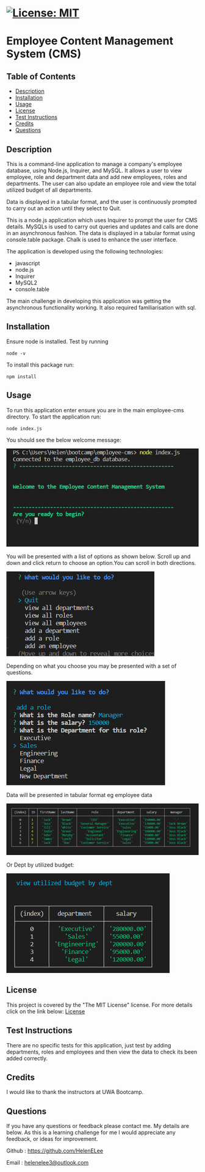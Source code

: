 
  # [![License: MIT](https://img.shields.io/badge/License-MIT-yellow.svg)](https://opensource.org/licenses/MIT)

  # Employee Content Management System (CMS)

  ## Table of Contents
 - [Description](#description)
 - [Installation](#installation)
 - [Usage](#usage)
 - [License](#license)
 - [Test Instructions](#test-instructions)
 - [Credits](#credits)
 - [Questions](#questions)
  
  ## Description
  This is a command-line application to manage a company's employee database, using Node.js, Inquirer, and MySQL. It allows a user to view employee, role and department data and add new employees, roles and departments. The user can also update an employee role and view the total utilized budget of all departments.

  Data is displayed in a tabular format, and the user is continuously prompted to carry out an action until they select to Quit.
  
  This is a node.js application which uses Inquirer to prompt the user for CMS details. MySQLs is used to carry out queries and updates and calls are done in an asynchronous fashion. The data is displayed in a tabular format using console.table package. Chalk is used to enhance the user interface.
  
  The application is developed using the following technologies:
  - javascript
  - node.js
  - Inquirer
  - MySQL2
  - console.table

  The main challenge in developing this application was getting the asynchronous functionality working. It also required familiarisation with sql.


  ## Installation
  Ensure node is installed. Test by running 
  ```
  node -v
  ```

  To install this package run:
  ```
  npm install
  ```

  ## Usage
  To run this application enter ensure you are in the main employee-cms directory. To start the application run:
```
node index.js
```
You should see the below welcome message:

![Here is a screenshot showing the welcome message.](./images/welcome.png)

You will be presented with a list of options as shown below. Scroll up and down and click return to choose an option.You can scroll in both directions.

![Here is a screenshot of the options.](./images/options.png)

Depending on what you choose you may be presented with a set of questions.

![Here is a screenshot of the role questions.](./images/questions.png)

Data will be presented in tabular format eg employee data

![Here is a screenshot of the employee data.](./images/emp_table.png)

Or Dept by utilized budget:

![Here is a screenshot of the dept by utilized budget.](./images/budget.png)


  ## License
  This project is covered by the "The MIT License" license.
  For more details click on the link below:
  [License](https://opensource.org/licenses/MIT)
  
  
  ## Test Instructions
  There are no specific tests for this application, just test by adding departments, roles and employees and then view the data to check its been added correctly.

  ## Credits
  I would like to thank the instructors at UWA Bootcamp. 
  
  ## Questions
 If you have any questions or feedback please contact me. My details are below. As this is a learning challenge for me I would appreciate any feedback, or ideas for improvement.

 Github : https://github.com/HelenELee 

 Email : helenelee3@outlook.com
  